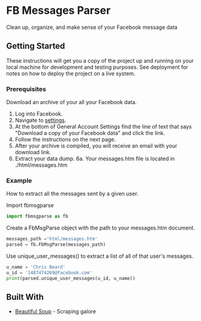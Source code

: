 # FB Messages Parser

Clean up, organize, and make sense of your Facebook message data

## Getting Started

These instructions will get you a copy of the project up and running on your local machine for development and testing purposes. See deployment for notes on how to deploy the project on a live system.

### Prerequisites

Download an archive of your all your Facebook data.

1. Log into Facebook.
2. Navigate to [settings](https://www.facebook.com/settings).
3. At the bottom of General Account Settings find the line of text that says "Download a copy of your Facebook data" and click the link.
4. Follow the instructions on the next page.
5. After your archive is compiled, you will receive an email with your download link.
6. Extract your data dump.
	6a. Your messages.htm file is located in ./html/messages.htm

### Example

How to extract all the messages sent by a given user.

Import fbmsgparse
```python
import fbmsgparse as fb
```

Create a FbMsgParse object with the path to your messages.htm document.
```python
messages_path ='html/messages.htm' 
parsed = fb.FbMsgParse(messages_path)
```

Use unique_user_messages() to extract a list of all of that user's messages.
```python
u_name = 'Chris Beard'
u_id = '1487474269@facebook.com'
print(parsed.unique_user_messages(u_id, u_name))
```


## Built With

* [Beautiful Soup](https://www.crummy.com/software/BeautifulSoup/) - Scraping galore
